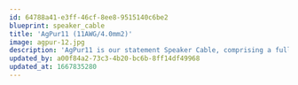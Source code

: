 ```yaml
---
id: 64788a41-e3ff-46cf-8ee8-9515140c6be2
blueprint: speaker_cable
title: 'AgPur11 (11AWG/4.0mm2)'
image: agpur-12.jpg
description: 'AgPur11 is our statement Speaker Cable, comprising a full 11AWG solid pure Ag per leg for all length requirements of even the most demanding low-sensitivity, current-gobbling reference speakers.'
updated_by: a00f84a2-73c3-4b20-bc6b-8ff14df49968
updated_at: 1667835280
---
```

